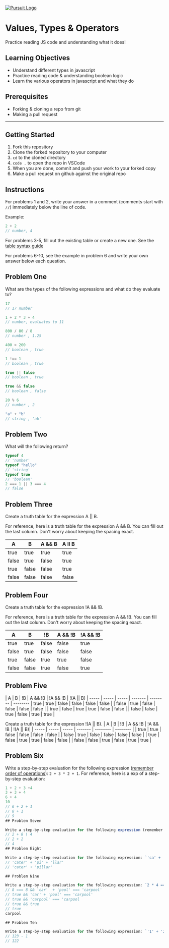 [![Pursuit Logo](https://avatars1.githubusercontent.com/u/5825944?s=200&v=4)](https://pursuit.org)

# Values, Types & Operators

Practice reading JS code and understanding what it does!

## Learning Objectives

- Understand different types in javascript
- Practice reading code & understanding boolean logic
- Learn the various operators in javascript and what they do

## Prerequisites

- Forking & cloning a repo from git
- Making a pull request

---

## Getting Started

1. Fork this repository
1. Clone the forked repository to your computer
1. `cd` to the cloned directory
1. `code .` to open the repo in VSCode
1. When you are done, commit and push your work to your forked copy
1. Make a pull request on github against the original repo

## Instructions

For problems 1 and 2, write your answer in a comment (comments start with `//`) immediately below the line of code.

Example:

```js
2 + 2
// number, 4
```

For problems 3-5, fill out the existing table or create a new one. See the [table syntax guide](https://www.markdownguide.org/extended-syntax#tables)

For problems 6-10, see the example in problem 6 and write your own answer below each question.



## Problem One

What are the types of the following expressions and what do they evaluate to?

```js
17
// 17 number 

1 + 2 * 3 + 4
// number, evaluates to 11

800 / 80 / 8
// number , 1.25

400 > 200
// boolean , true

1 !== 1
// boolean , true

true || false
// boolean , true

true && false
// boolean , false

20 % 6
// number , 2

"a" + "b"
// string , 'ab'
```

## Problem Two

What will the following return?

```js
typeof 4
// 'number'
typeof "hello"
// 'string'
typeof true
// 'boolean'
2 === 1 || 3 === 4
// false
```

## Problem Three

Create a truth table for the expression A || B.

For reference, here is a truth table for the expression A && B. You can fill out the last column. Don't worry about keeping the spacing exact.

| A     | B     | A && B |  A ll B  |
| ----- | ----- | ------ | ---------
| true  | true  | true   |   true   |
| false | true  | false  |    true  |
| true  | false | false  |   true   |
| false | false | false  |    false |
## Problem Four

Create a truth table for the expression !A && !B.

For reference, here is a truth table for the expression A && !B. You can fill out the last column. Don't worry about keeping the spacing exact.

| A     | B     | !B    | A && !B | !A && !B  |
| ----- | ----- | ----- | ------- | --------  |
| true  | true  | false | false   | true      |
| false | true  | false | false   | false     |
| true  | false | true  | true    | false     |
| false | false | true  | false   | true       |

## Problem Five
| A     | B     | !B    | A && !B | !A && !B  | !(A || B) 
| ----- | ----- | ----- | ------- | --------  | --------
| true  | true  | false | false   | false     | false |
| false | true  | false | false   | false     | false |
| true  | false | true  | true    | false     | false |
| false | false | true  | false   | true      | true |

Create a truth table for the expression !(A || B).
| A     | B     | !B    | A && !B | !A && !B  | !(A || B)|
| ----- | ----- | ----- | ------- | --------  | -------- |
| true  | true  | false | false   | false     | false    |
| false | true  | false | false   | false     | false    |
| true  | false | true  | true    | false     | false    |
| false | false | true  | false   | true      | true     |
            
## Problem Six

Write a step-by-step evaluation for the following expression ([remember order of operations](https://www.mathsisfun.com/operation-order-pemdas.html)): `2 + 3 * 2 + 1`.
For reference, here is a exp of a step-by-step evaluation:

```js
1 + 2 + 3 +4 
3 + 3 + 4
6 + 4
10
// 6 + 2 + 1 
// 8 + 1
// 9
## Problem Seven

Write a step-by-step evaluation for the following expression (remember order of operations): `4 / 2 + 8 / 4`.
// 2 + 8 \ 4
// 2 + 2
// 4 
## Problem Eight

Write a step-by-step evaluation for the following expression: `'ca' + 'ter' + 'pi' + 'llar'`.
// 'cater' + 'pi' + 'llar' 
// 'cater' + 'pillar'

## Problem Nine

Write a step-by-step evaluation for the following expression: `2 * 4 === 8 && 'car' + 'pool' === 'carpool'`.
// 8 === 8 && 'car'  + 'pool' === 'carpool'
// true && 'car' + 'pool' === 'carpool' 
// true && 'carpool' === 'carpool
// true && true 
// true 
carpool

## Problem Ten

Write a step-by-step evaluation for the following expression: `'1' + '2' + '3' - '1'`.
// 123 - 1
// 122 